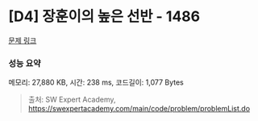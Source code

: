# [D4] 장훈이의 높은 선반 - 1486 

[문제 링크](https://swexpertacademy.com/main/code/problem/problemDetail.do?contestProbId=AV2b7Yf6ABcBBASw) 

### 성능 요약

메모리: 27,880 KB, 시간: 238 ms, 코드길이: 1,077 Bytes



> 출처: SW Expert Academy, https://swexpertacademy.com/main/code/problem/problemList.do